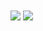 <img align="center" src="https://github-readme-stats.vercel.app/api?username=putragilanq&theme=buefy" />
<img align="center" src="https://github-readme-stats.vercel.app/api/top-langs/?username=putragilanq&theme=buefy&hide=html" />
